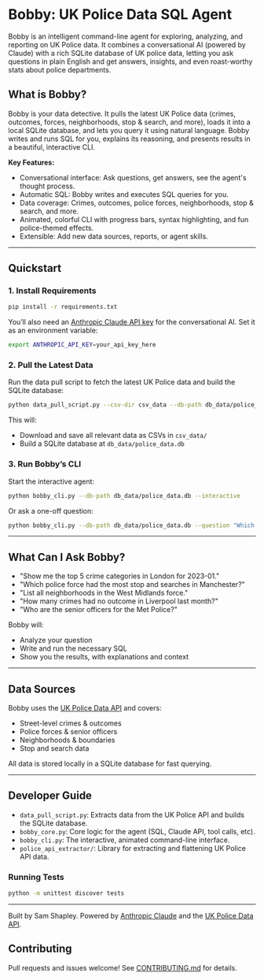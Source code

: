 # Bobby: UK Police Data SQL Agent

Bobby is an intelligent command-line agent for exploring, analyzing, and reporting on UK Police data. It combines a conversational AI (powered by Claude) with a rich SQLite database of UK police data, letting you ask questions in plain English and get answers, insights, and even roast-worthy stats about police departments.

## What is Bobby?

Bobby is your data detective. It pulls the latest UK Police data (crimes, outcomes, forces, neighborhoods, stop & search, and more), loads it into a local SQLite database, and lets you query it using natural language. Bobby writes and runs SQL for you, explains its reasoning, and presents results in a beautiful, interactive CLI.

**Key Features:**
- Conversational interface: Ask questions, get answers, see the agent's thought process.
- Automatic SQL: Bobby writes and executes SQL queries for you.
- Data coverage: Crimes, outcomes, police forces, neighborhoods, stop & search, and more.
- Animated, colorful CLI with progress bars, syntax highlighting, and fun police-themed effects.
- Extensible: Add new data sources, reports, or agent skills.

---

## Quickstart

### 1. Install Requirements

```bash
pip install -r requirements.txt
```

You’ll also need an [Anthropic Claude API key](https://console.anthropic.com/) for the conversational AI. Set it as an environment variable:

```bash
export ANTHROPIC_API_KEY=your_api_key_here
```

### 2. Pull the Latest Data

Run the data pull script to fetch the latest UK Police data and build the SQLite database:

```bash
python data_pull_script.py --csv-dir csv_data --db-path db_data/police_data.db
```

This will:
- Download and save all relevant data as CSVs in `csv_data/`
- Build a SQLite database at `db_data/police_data.db`

### 3. Run Bobby’s CLI

Start the interactive agent:

```bash
python bobby_cli.py --db-path db_data/police_data.db --interactive
```

Or ask a one-off question:

```bash
python bobby_cli.py --db-path db_data/police_data.db --question "Which city had the most violent crimes last month?"
```

---

## What Can I Ask Bobby?

- "Show me the top 5 crime categories in London for 2023-01."
- "Which police force had the most stop and searches in Manchester?"
- "List all neighborhoods in the West Midlands force."
- "How many crimes had no outcome in Liverpool last month?"
- "Who are the senior officers for the Met Police?"

Bobby will:
- Analyze your question
- Write and run the necessary SQL
- Show you the results, with explanations and context

---

## Data Sources

Bobby uses the [UK Police Data API](https://data.police.uk/docs/) and covers:

- Street-level crimes & outcomes
- Police forces & senior officers
- Neighborhoods & boundaries
- Stop and search data

All data is stored locally in a SQLite database for fast querying.

---

## Developer Guide

- `data_pull_script.py`: Extracts data from the UK Police API and builds the SQLite database.
- `bobby_core.py`: Core logic for the agent (SQL, Claude API, tool calls, etc).
- `bobby_cli.py`: The interactive, animated command-line interface.
- `police_api_extractor/`: Library for extracting and flattening UK Police API data.

### Running Tests

```bash
python -m unittest discover tests
```

---

Built by Sam Shapley. Powered by [Anthropic Claude](https://www.anthropic.com/) and the [UK Police Data API](https://data.police.uk/).

## Contributing

Pull requests and issues welcome! See [CONTRIBUTING.md](CONTRIBUTING.md) for details.